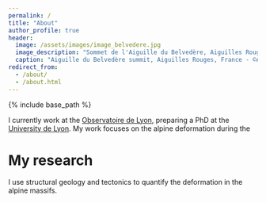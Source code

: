 ```yaml
---
permalink: /
title: "About"
author_profile: true
header:
  image: /assets/images/image_belvedere.jpg
  image_description: "Sommet de l'Aiguille du Belvedère, Aiguilles Rouges, France"
  caption: "Aiguille du Belvedère summit, Aiguilles Rouges, France - ©Antoine Mercier"
redirect_from: 
  - /about/
  - /about.html
---
```

{% include base_path %}

I currently work at the [Observatoire de Lyon](https://observatoire.univ-lyon1.fr/), preparing a PhD at the [University de Lyon](https://www.univ-lyon1.fr/). 
My work focuses on the alpine deformation during the 

My research
======

I use structural geology and tectonics to quantify the deformation in the alpine massifs. 
